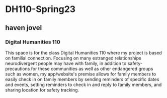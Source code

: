 # DH110-Spring23

## haven jovel

### Digital Humanities 110

This space is for the class Digital Humanities 110 where my project is based on familial connection. Focusing on many estranged relationships neurodivergent people may have with family, in addition to safety-precautions for these communities as well as other endangered groups such as women, my app/website's premise allows for family members to easily check in on family members by sending reminders of specific dates and events, setting reminders to check in and reply to family members, and sharing location for safety tracking. 

